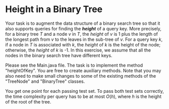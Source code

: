 # Height in a Binary Tree

Your task is to augment the data structure of a binary search tree so that it also supports queries for finding the ***height*** of a query key.
More precisely, for a binary tree $T$ and a node $v$ in $T$, the *height* of $v$ is 1 plus the length of the longest path from $v$ to the leaves in the sub-tree of $v$. 
For a query key $k$, if a node in $T$ is associated with $k$, the *height* of $k$ is the height of the node; otherwise, the *height* of $k$ is -1. 
In this exercise, we assume that all the nodes in the binary search tree have different keys. 


Please see the Main.java file. The task is to implement the method "heightOfKey". You are free to create auxiliary methods. Note that you may also need to make small changes to some of the existing methods of the "TreeNode" and "BinaryTree" classes.

You get one point for each passing test set. 
To pass both test sets correctly, the time complexity per query has to be at most $O(h)$, where $h$ is the height of the root of the tree.
